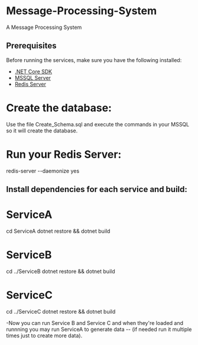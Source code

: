 # Message-Processing-System
A Message Processing System


## Prerequisites

Before running the services, make sure you have the following installed:

- [.NET Core SDK](https://dotnet.microsoft.com/download)
- [MSSQL Server](https://www.microsoft.com/en-us/sql-server/sql-server-downloads)
- [Redis Server](https://redis.io/download)

# Create the database:
Use the file Create_Schema.sql and execute the commands in your MSSQL so it will create the database.

# Run your Redis Server:
redis-server --daemonize yes

## Install dependencies for each service and build:

# ServiceA
cd ServiceA
dotnet restore && dotnet build

# ServiceB
cd ../ServiceB
dotnet restore && dotnet build

# ServiceC
cd ../ServiceC
dotnet restore && dotnet build

-Now you can run Service B and Service C and when they're loaded and runnning you may run ServiceA to generate data --
(if needed run it multiple times just to create more data).


